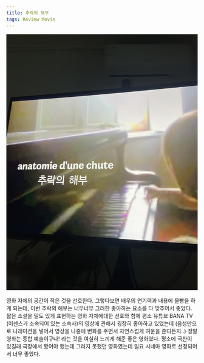 ```yaml
---
title: 추락의 해부
tags: Review Movie
---
```


![image](/assets/images/25060601.jpeg)

영화 자체의 공간이 작은 것을 선호한다. 그렇다보면 배우의 연기력과 내용에 몰빵을 하게 되는데, 이번 추락의 해부는 너무너무 그러한 좋아하는 요소를 다 맞추어서 좋았다. 짧은 소설을 밀도 있게 표현하는 영화 자체에대한 선호와 함께 평소 유튜브 BANA TV (이센스가 소속되어 있는 소속사)의 영상에 관해서 굉장히 좋아하고 있었는데 (음성만으로 나래이션을 넣어서 영상을 나중에 변화를 주면서 자연스럽게 여운을 준다든지..) 정말 영화는 종합 예술이구나! 라는 것을 여실히 느끼게 해준 좋은 영화였다. 평소에 극찬이 있길래 극장에서 봤어야 했는데 그러지 못했던 영화였는데 일요 시네마 영화로 선정되어서 너무 좋았다.